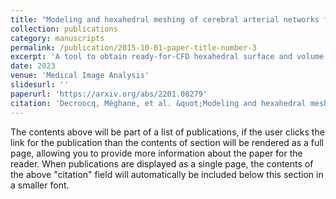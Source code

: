 ```yaml
---
title: "Modeling and hexahedral meshing of cerebral arterial networks from centerlines."
collection: publications
category: manuscripts
permalink: /publication/2015-10-01-paper-title-number-3
excerpt: 'A tool to obtain ready-for-CFD hexahedral surface and volume arterial network meshes from centerlines'
date: 2023
venue: 'Medical Image Analysis'
slidesurl: ''
paperurl: 'https://arxiv.org/abs/2201.08279'
citation: 'Decroocq, Méghane, et al. &quot;Modeling and hexahedral meshing of cerebral arterial networks from centerlines.&quot; <i>Medical image analysis<i> 89 (2023): 102912.'
---
```


The contents above will be part of a list of publications, if the user clicks the link for the publication than the contents of section will be rendered as a full page, allowing you to provide more information about the paper for the reader. When publications are displayed as a single page, the contents of the above "citation" field will automatically be included below this section in a smaller font.
